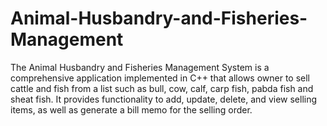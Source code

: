 # Animal-Husbandry-and-Fisheries-Management
The Animal Husbandry and Fisheries Management System is a comprehensive application implemented in C++ that allows owner to sell cattle and fish from a list such as bull, cow, calf, carp fish, pabda fish and sheat fish. It provides functionality to add, update, delete, and view selling items, as well as generate a bill memo for the selling order.
